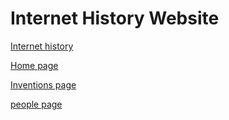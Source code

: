 # Internet History Website
[Internet history](http://historyproject.eastus.azurecontainer.io/home.html)

[Home page](http://historyproject.eastus.azurecontainer.io/home.html)

[Inventions page](http://historyproject.eastus.azurecontainer.io/inventions.html)

[people page](http://historyproject.eastus.azurecontainer.io/people.html)